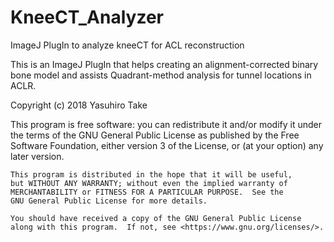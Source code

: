 # KneeCT_Analyzer
ImageJ PlugIn to analyze kneeCT for ACL reconstruction

This is an ImageJ PlugIn that helps creating an alignment-corrected binary bone model and assists Quadrant-method analysis for tunnel locations in ACLR.

Copyright (c) 2018 Yasuhiro Take

 This program is free software: you can redistribute it and/or modify
    it under the terms of the GNU General Public License as published by
    the Free Software Foundation, either version 3 of the License, or
    (at your option) any later version.

    This program is distributed in the hope that it will be useful,
    but WITHOUT ANY WARRANTY; without even the implied warranty of
    MERCHANTABILITY or FITNESS FOR A PARTICULAR PURPOSE.  See the
    GNU General Public License for more details.

    You should have received a copy of the GNU General Public License
    along with this program.  If not, see <https://www.gnu.org/licenses/>.
    
